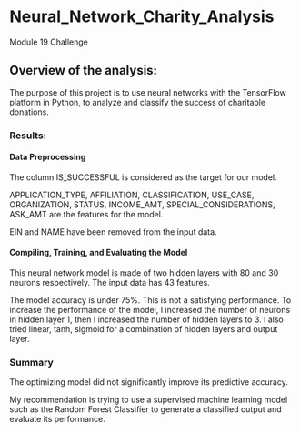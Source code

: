 # Neural_Network_Charity_Analysis

Module 19 Challenge


## Overview of the analysis:  

The purpose of this project is to use neural networks with the TensorFlow platform in Python, to analyze and classify the success of charitable donations.



### Results:  

#### Data Preprocessing

 
The column IS_SUCCESSFUL is considered as the target for our model.

 
APPLICATION_TYPE, AFFILIATION, CLASSIFICATION, USE_CASE, ORGANIZATION, STATUS, INCOME_AMT, SPECIAL_CONSIDERATIONS, ASK_AMT are the features for the model.

 
EIN and NAME have been removed from the input data.


#### Compiling, Training, and Evaluating the Model

 
This neural network model is made of two hidden layers with 80 and 30 neurons respectively.
The input data has 43 features.
 
The model accuracy is under 75%. This is not a satisfying performance.
To increase the performance of the model, I increased the number of neurons in hidden layer 1, then I increased the number of hidden layers to 3. I also tried linear, tanh, sigmoid for a combination of hidden layers and output layer.

### Summary 

The optimizing model did not significantly improve its predictive accuracy.

My recommendation is trying to use a supervised machine learning model such as the Random Forest Classifier to generate a classified output and evaluate its performance.

